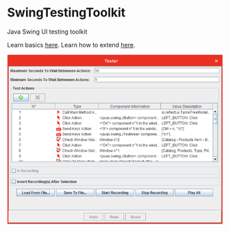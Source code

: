 # SwingTestingToolkit
Java Swing UI testing toolkit

Learn basics [here](swing-testing-toolkit/src/unpackaged/BasicsExample.java ).
Learn how to extend [here](swing-testing-toolkit/src/unpackaged/ExtensibilityExample.java ).

![screenshot link broken!](swing-testing-toolkit/misc/screenshot.png?raw=true "Title")

